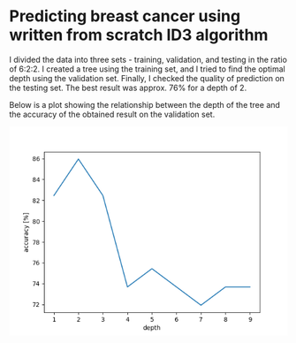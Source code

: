 # Predicting breast cancer using written from scratch ID3 algorithm
I divided the data into three sets - training, validation, and testing in the ratio of 6:2:2. I created a tree using the training set, and I tried to find the optimal depth using the validation set. Finally, I checked the quality of prediction on the testing set. The best result was approx. 76% for a depth of 2. 
 
Below is a plot showing the relationship between the depth of the tree and the accuracy of the obtained result on the validation set.  

![](https://github.com/kajakaj/ID3_breast_cancer_prediction/blob/main/resources/plot_id3.png?raw=true)
